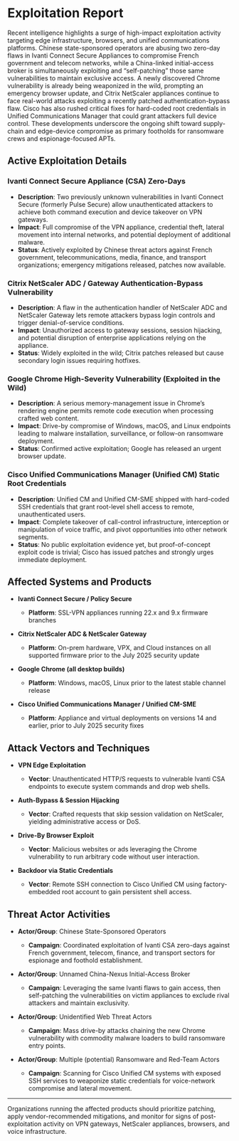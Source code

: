 # Exploitation Report

Recent intelligence highlights a surge of high-impact exploitation activity targeting edge infrastructure, browsers, and unified communications platforms. Chinese state-sponsored operators are abusing two zero-day flaws in Ivanti Connect Secure Appliances to compromise French government and telecom networks, while a China-linked initial-access broker is simultaneously exploiting and “self-patching” those same vulnerabilities to maintain exclusive access. A newly discovered Chrome vulnerability is already being weaponized in the wild, prompting an emergency browser update, and Citrix NetScaler appliances continue to face real-world attacks exploiting a recently patched authentication-bypass flaw. Cisco has also rushed critical fixes for hard-coded root credentials in Unified Communications Manager that could grant attackers full device control. These developments underscore the ongoing shift toward supply-chain and edge-device compromise as primary footholds for ransomware crews and espionage-focused APTs.

## Active Exploitation Details

### Ivanti Connect Secure Appliance (CSA) Zero-Days
- **Description**: Two previously unknown vulnerabilities in Ivanti Connect Secure (formerly Pulse Secure) allow unauthenticated attackers to achieve both command execution and device takeover on VPN gateways.  
- **Impact**: Full compromise of the VPN appliance, credential theft, lateral movement into internal networks, and potential deployment of additional malware.  
- **Status**: Actively exploited by Chinese threat actors against French government, telecommunications, media, finance, and transport organizations; emergency mitigations released, patches now available.  

### Citrix NetScaler ADC / Gateway Authentication-Bypass Vulnerability
- **Description**: A flaw in the authentication handler of NetScaler ADC and NetScaler Gateway lets remote attackers bypass login controls and trigger denial-of-service conditions.  
- **Impact**: Unauthorized access to gateway sessions, session hijacking, and potential disruption of enterprise applications relying on the appliance.  
- **Status**: Widely exploited in the wild; Citrix patches released but cause secondary login issues requiring hotfixes.  

### Google Chrome High-Severity Vulnerability (Exploited in the Wild)
- **Description**: A serious memory-management issue in Chrome’s rendering engine permits remote code execution when processing crafted web content.  
- **Impact**: Drive-by compromise of Windows, macOS, and Linux endpoints leading to malware installation, surveillance, or follow-on ransomware deployment.  
- **Status**: Confirmed active exploitation; Google has released an urgent browser update.  

### Cisco Unified Communications Manager (Unified CM) Static Root Credentials
- **Description**: Unified CM and Unified CM-SME shipped with hard-coded SSH credentials that grant root-level shell access to remote, unauthenticated users.  
- **Impact**: Complete takeover of call-control infrastructure, interception or manipulation of voice traffic, and pivot opportunities into other network segments.  
- **Status**: No public exploitation evidence yet, but proof-of-concept exploit code is trivial; Cisco has issued patches and strongly urges immediate deployment.  

## Affected Systems and Products

- **Ivanti Connect Secure / Policy Secure**  
  - **Platform**: SSL-VPN appliances running 22.x and 9.x firmware branches  

- **Citrix NetScaler ADC & NetScaler Gateway**  
  - **Platform**: On-prem hardware, VPX, and Cloud instances on all supported firmware prior to the July 2025 security update  

- **Google Chrome (all desktop builds)**  
  - **Platform**: Windows, macOS, Linux prior to the latest stable channel release  

- **Cisco Unified Communications Manager / Unified CM-SME**  
  - **Platform**: Appliance and virtual deployments on versions 14 and earlier, prior to July 2025 security fixes  

## Attack Vectors and Techniques

- **VPN Edge Exploitation**  
  - **Vector**: Unauthenticated HTTP/S requests to vulnerable Ivanti CSA endpoints to execute system commands and drop web shells.  

- **Auth-Bypass & Session Hijacking**  
  - **Vector**: Crafted requests that skip session validation on NetScaler, yielding administrative access or DoS.  

- **Drive-By Browser Exploit**  
  - **Vector**: Malicious websites or ads leveraging the Chrome vulnerability to run arbitrary code without user interaction.  

- **Backdoor via Static Credentials**  
  - **Vector**: Remote SSH connection to Cisco Unified CM using factory-embedded root account to gain persistent shell access.  

## Threat Actor Activities

- **Actor/Group**: Chinese State-Sponsored Operators  
  - **Campaign**: Coordinated exploitation of Ivanti CSA zero-days against French government, telecom, finance, and transport sectors for espionage and foothold establishment.  

- **Actor/Group**: Unnamed China-Nexus Initial-Access Broker  
  - **Campaign**: Leveraging the same Ivanti flaws to gain access, then self-patching the vulnerabilities on victim appliances to exclude rival attackers and maintain exclusivity.  

- **Actor/Group**: Unidentified Web Threat Actors  
  - **Campaign**: Mass drive-by attacks chaining the new Chrome vulnerability with commodity malware loaders to build ransomware entry points.  

- **Actor/Group**: Multiple (potential) Ransomware and Red-Team Actors  
  - **Campaign**: Scanning for Cisco Unified CM systems with exposed SSH services to weaponize static credentials for voice-network compromise and lateral movement.  

---

Organizations running the affected products should prioritize patching, apply vendor-recommended mitigations, and monitor for signs of post-exploitation activity on VPN gateways, NetScaler appliances, browsers, and voice infrastructure.